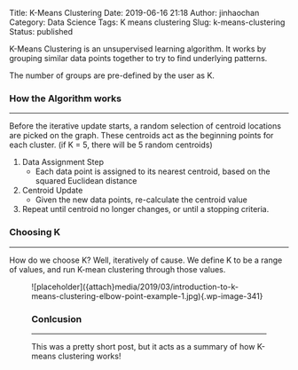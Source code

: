 Title: K-Means Clustering
Date: 2019-06-16 21:18
Author: jinhaochan
Category: Data Science
Tags: K means clustering
Slug: k-means-clustering
Status: published

<!-- wp:paragraph -->

K-Means Clustering is an unsupervised learning algorithm. It works by grouping similar data points together to try to find underlying patterns.

<!-- /wp:paragraph -->

<!-- wp:paragraph -->

The number of groups are pre-defined by the user as K.

<!-- /wp:paragraph -->

<!-- wp:heading {"level":3} -->

### How the Algorithm works

<!-- /wp:heading -->

<!-- wp:separator -->

------------------------------------------------------------------------

<!-- /wp:separator -->

</p>
<!-- wp:paragraph -->

Before the iterative update starts, a random selection of centroid locations are picked on the graph. These centroids act as the beginning points for each cluster. (if K = 5, there will be 5 random centroids)

<!-- /wp:paragraph -->

<!-- wp:list {"ordered":true} -->

1.  Data Assignment Step
    -   Each data point is assigned to its nearest centroid, based on the squared Euclidean distance
2.  Centroid Update
    -   Given the new data points, re-calculate the centroid value
3.  Repeat until centroid no longer changes, or until a stopping criteria.

<!-- /wp:list -->

<!-- wp:heading {"level":3} -->

### Choosing K

<!-- /wp:heading -->

<!-- wp:separator -->

------------------------------------------------------------------------

<!-- /wp:separator -->

</p>
<!-- wp:paragraph -->

How do we choose K? Well, iteratively of cause. We define K to be a range of values, and run K-mean clustering through those values.

<!-- /wp:paragraph -->

<!-- wp:image {"id":341} -->

<figure class="wp-block-image">
![placeholder]({attach}media/2019/03/introduction-to-k-means-clustering-elbow-point-example-1.jpg){.wp-image-341}


<!-- /wp:image -->

<!-- wp:heading {"level":3} -->

### Conlcusion

<!-- /wp:heading -->

<!-- wp:separator -->

------------------------------------------------------------------------

<!-- /wp:separator -->

</p>
<!-- wp:paragraph -->

This was a pretty short post, but it acts as a summary of how K-means clustering works!

<!-- /wp:paragraph -->

